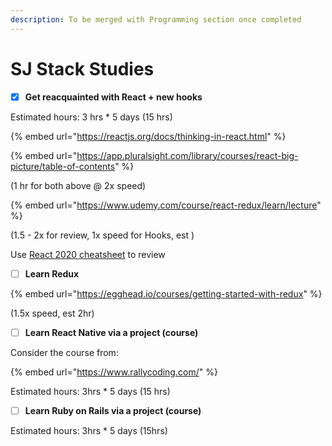 ```yaml
---
description: To be merged with Programming section once completed
---
```


# SJ Stack Studies

* [x] **Get reacquainted with React + new hooks**

Estimated hours: 3 hrs \* 5 days \(15 hrs\)

{% embed url="https://reactjs.org/docs/thinking-in-react.html" %}

{% embed url="https://app.pluralsight.com/library/courses/react-big-picture/table-of-contents" %}

\(1 hr for both above @ 2x speed\)

{% embed url="https://www.udemy.com/course/react-redux/learn/lecture" %}

\(1.5 - 2x for review, 1x speed for Hooks, est \)

Use [React 2020 cheatsheet](https://drive.google.com/file/d/1ndlNe8ItgbPT1Noy9D1bH47lFWg2NPnx/view) to review  


* [ ] **Learn Redux**

{% embed url="https://egghead.io/courses/getting-started-with-redux" %}

\(1.5x speed, est 2hr\)

* [ ] **Learn React Native via a project \(course\)**

Consider the course from: 

{% embed url="https://www.rallycoding.com/" %}



Estimated hours: 3hrs \* 5 days \(15 hrs\)  


* [ ] **Learn Ruby on Rails via a project \(course\)**

Estimated hours: 3hrs \* 5 days \(15hrs\)





